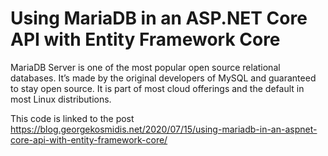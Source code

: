 # Using MariaDB in an ASP.NET Core API with Entity Framework Core

MariaDB Server is one of the most popular open source relational databases. It’s made by the original developers of MySQL and guaranteed to stay open source. It is part of most cloud offerings and the default in most Linux distributions.

This code is linked to the post https://blog.georgekosmidis.net/2020/07/15/using-mariadb-in-an-aspnet-core-api-with-entity-framework-core/
